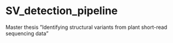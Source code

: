 # SV_detection_pipeline
Master thesis ”Identifying structural variants from plant short-read sequencing data” 
